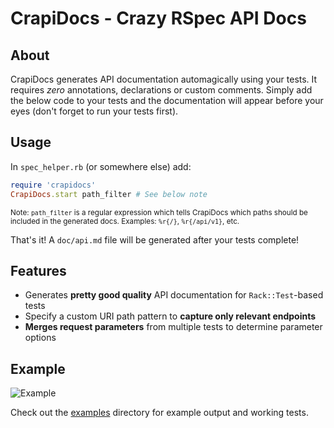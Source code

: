 # CrapiDocs - Crazy RSpec API Docs

## About

CrapiDocs generates API documentation automagically using your tests. It requires _zero_
annotations, declarations or custom comments. Simply add the below code to your tests and the
documentation will appear before your eyes (don't forget to run your tests first).

## Usage

In `spec_helper.rb` (or somewhere else) add:

```ruby
require 'crapidocs'
CrapiDocs.start path_filter # See below note
```

<small>Note: `path_filter` is a regular expression which tells CrapiDocs which paths should be
included in the generated docs. Examples: `%r{/}`, `%r{/api/v1}`, etc.</small>

That's it! A `doc/api.md` file will be generated after your tests complete!

## Features

* Generates **pretty good quality** API documentation for `Rack::Test`-based tests
* Specify a custom URI path pattern to **capture only relevant endpoints**
* **Merges request parameters** from multiple tests to determine parameter options

## Example

![Example](http://i.imgur.com/NZZAS7D.png)

Check out the [examples](/example) directory for example output and working tests.

